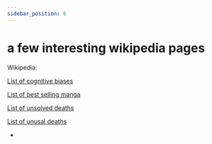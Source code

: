 ```yaml
---
sidebar_position: 6
---
```


# a few interesting wikipedia pages

Wikipedia:

[List of cognitive biases](https://en.wikipedia.org/wiki/List_of_cognitive_biases)

[List of best selling manga](https://en.wikipedia.org/wiki/List_of_best-selling_manga)

[List of unsolved deaths](https://en.wikipedia.org/wiki/List_of_unsolved_deaths)

[List of unusal deaths](https://en.wikipedia.org/wiki/List_of_unusual_deaths)



-




